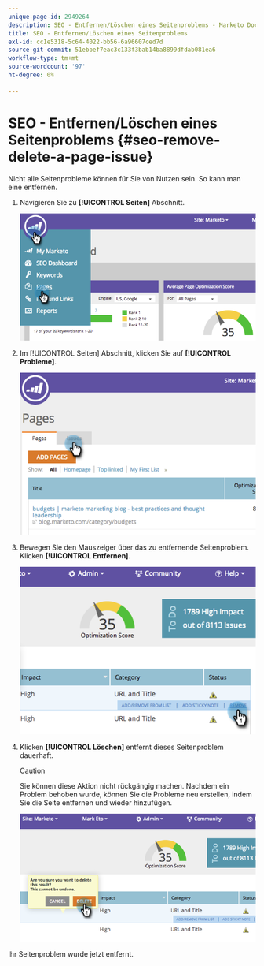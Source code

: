 ```yaml
---
unique-page-id: 2949264
description: SEO - Entfernen/Löschen eines Seitenproblems - Marketo Docs - Produktdokumentation
title: SEO - Entfernen/Löschen eines Seitenproblems
exl-id: cc1e5318-5c64-4022-bb56-6a96607ced7d
source-git-commit: 51ebbef7eac3c133f3bab14ba8899dfdab081ea6
workflow-type: tm+mt
source-wordcount: '97'
ht-degree: 0%

---
```


# SEO - Entfernen/Löschen eines Seitenproblems {#seo-remove-delete-a-page-issue}

Nicht alle Seitenprobleme können für Sie von Nutzen sein. So kann man eine entfernen.

1. Navigieren Sie zu **[!UICONTROL Seiten]** Abschnitt.

   ![](assets/image2014-9-18-14-3a0-3a16.png)

1. Im [!UICONTROL Seiten] Abschnitt, klicken Sie auf **[!UICONTROL Probleme]**.

   ![](assets/image2014-9-18-14-3a0-3a30.png)

1. Bewegen Sie den Mauszeiger über das zu entfernende Seitenproblem. Klicken **[!UICONTROL Entfernen]**.

   ![](assets/image2014-9-18-14-3a0-3a38.png)

1. Klicken **[!UICONTROL Löschen]** entfernt dieses Seitenproblem dauerhaft.

   >[!CAUTION]
   >
   >Sie können diese Aktion nicht rückgängig machen. Nachdem ein Problem behoben wurde, können Sie die Probleme neu erstellen, indem Sie die Seite entfernen und wieder hinzufügen.

   ![](assets/image2014-9-18-14-3a1-3a28.png)

Ihr Seitenproblem wurde jetzt entfernt.
